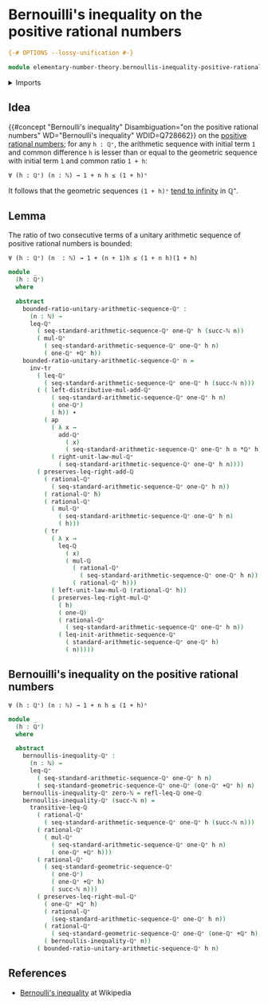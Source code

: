 # Bernouilli's inequality on the positive rational numbers

```agda
{-# OPTIONS --lossy-unification #-}

module elementary-number-theory.bernoullis-inequality-positive-rational-numbers where
```

<details><summary>Imports</summary>

```agda
open import elementary-number-theory.arithmetic-sequences-positive-rational-numbers
open import elementary-number-theory.geometric-sequences-positive-rational-numbers
open import elementary-number-theory.inequality-rational-numbers
open import elementary-number-theory.multiplication-rational-numbers
open import elementary-number-theory.multiplicative-group-of-positive-rational-numbers
open import elementary-number-theory.natural-numbers
open import elementary-number-theory.positive-rational-numbers
open import elementary-number-theory.rational-numbers
open import elementary-number-theory.strict-inequality-rational-numbers

open import foundation.action-on-identifications-functions
open import foundation.binary-transport
open import foundation.dependent-pair-types
open import foundation.function-extensionality
open import foundation.function-types
open import foundation.identity-types
open import foundation.propositional-truncations
open import foundation.transport-along-identifications
open import foundation.universe-levels

open import group-theory.groups
```

</details>

## Idea

{{#concept "Bernoulli's inequality" Disambiguation="on the positive rational numbers" WD="Bernoulli's inequality" WDID=Q728662}}
on the
[positive rational numbers](elementary-number-theory.positive-rational-numbers.md);
for any `h : ℚ⁺`, the arithmetic sequence with initial term `1` and common
difference `h` is lesser than or equal to the geometric sequence with initial
term `1` and common ratio `1 + h`:

```text
∀ (h : ℚ⁺) (n : ℕ) → 1 + n h ≤ (1 + h)ⁿ
```

It follows that the geometric sequences `(1 + h)ⁿ`
[tend to infinity](order-theory.infinite-limit-sequences-preorders.md) in ℚ⁺.

## Lemma

The ratio of two consecutive terms of a unitary arithmetic sequence of positive
rational numbers is bounded:

```text
∀ (h : ℚ⁺) (n  : ℕ) → 1 + (n + 1)h ≤ (1 + n h)(1 + h)
```

```agda
module _
  (h : ℚ⁺)
  where

  abstract
    bounded-ratio-unitary-arithmetic-sequence-ℚ⁺ :
      (n : ℕ) →
      leq-ℚ⁺
        ( seq-standard-arithmetic-sequence-ℚ⁺ one-ℚ⁺ h (succ-ℕ n))
        ( mul-ℚ⁺
          ( seq-standard-arithmetic-sequence-ℚ⁺ one-ℚ⁺ h n)
          ( one-ℚ⁺ +ℚ⁺ h))
    bounded-ratio-unitary-arithmetic-sequence-ℚ⁺ n =
      inv-tr
        ( leq-ℚ⁺
          ( seq-standard-arithmetic-sequence-ℚ⁺ one-ℚ⁺ h (succ-ℕ n)))
        ( ( left-distributive-mul-add-ℚ⁺
            ( seq-standard-arithmetic-sequence-ℚ⁺ one-ℚ⁺ h n)
            ( one-ℚ⁺)
            ( h)) ∙
          ( ap
            ( λ x →
              add-ℚ⁺
                ( x)
                ( seq-standard-arithmetic-sequence-ℚ⁺ one-ℚ⁺ h n *ℚ⁺ h))
            ( right-unit-law-mul-ℚ⁺
              ( seq-standard-arithmetic-sequence-ℚ⁺ one-ℚ⁺ h n))))
        ( preserves-leq-right-add-ℚ
          ( rational-ℚ⁺
            ( seq-standard-arithmetic-sequence-ℚ⁺ one-ℚ⁺ h n))
          ( rational-ℚ⁺ h)
          ( rational-ℚ⁺
            ( mul-ℚ⁺
              ( seq-standard-arithmetic-sequence-ℚ⁺ one-ℚ⁺ h n)
              ( h)))
          ( tr
            ( λ x →
              leq-ℚ
                ( x)
                ( mul-ℚ
                  ( rational-ℚ⁺
                    ( seq-standard-arithmetic-sequence-ℚ⁺ one-ℚ⁺ h n))
                  ( rational-ℚ⁺ h)))
            ( left-unit-law-mul-ℚ (rational-ℚ⁺ h))
            ( preserves-leq-right-mul-ℚ⁺
              ( h)
              ( one-ℚ)
              ( rational-ℚ⁺
                ( seq-standard-arithmetic-sequence-ℚ⁺ one-ℚ⁺ h n))
              ( leq-init-arithmetic-sequence-ℚ⁺
                ( standard-arithmetic-sequence-ℚ⁺ one-ℚ⁺ h)
                ( n)))))
```

## Bernouilli's inequality on the positive rational numbers

```text
∀ (h : ℚ⁺) (n : ℕ) → 1 + n h ≤ (1 + h)ⁿ
```

```agda
module _
  (h : ℚ⁺)
  where

  abstract
    bernoullis-inequality-ℚ⁺ :
      (n : ℕ) →
      leq-ℚ⁺
        ( seq-standard-arithmetic-sequence-ℚ⁺ one-ℚ⁺ h n)
        ( seq-standard-geometric-sequence-ℚ⁺ one-ℚ⁺ (one-ℚ⁺ +ℚ⁺ h) n)
    bernoullis-inequality-ℚ⁺ zero-ℕ = refl-leq-ℚ one-ℚ
    bernoullis-inequality-ℚ⁺ (succ-ℕ n) =
      transitive-leq-ℚ
        ( rational-ℚ⁺
          ( seq-standard-arithmetic-sequence-ℚ⁺ one-ℚ⁺ h (succ-ℕ n)))
        ( rational-ℚ⁺
          ( mul-ℚ⁺
            ( seq-standard-arithmetic-sequence-ℚ⁺ one-ℚ⁺ h n)
            ( one-ℚ⁺ +ℚ⁺ h)))
        ( rational-ℚ⁺
          ( seq-standard-geometric-sequence-ℚ⁺
            ( one-ℚ⁺)
            ( one-ℚ⁺ +ℚ⁺ h)
            ( succ-ℕ n)))
        ( preserves-leq-right-mul-ℚ⁺
          ( one-ℚ⁺ +ℚ⁺ h)
          ( rational-ℚ⁺
            (seq-standard-arithmetic-sequence-ℚ⁺ one-ℚ⁺ h n))
          ( rational-ℚ⁺
            ( seq-standard-geometric-sequence-ℚ⁺ one-ℚ⁺ (one-ℚ⁺ +ℚ⁺ h) n))
          ( bernoullis-inequality-ℚ⁺ n))
        ( bounded-ratio-unitary-arithmetic-sequence-ℚ⁺ h n)
```

## References

- [Bernoulli's inequality](https://en.wikipedia.org/wiki/Bernoulli%27s_inequality)
  at Wikipedia
